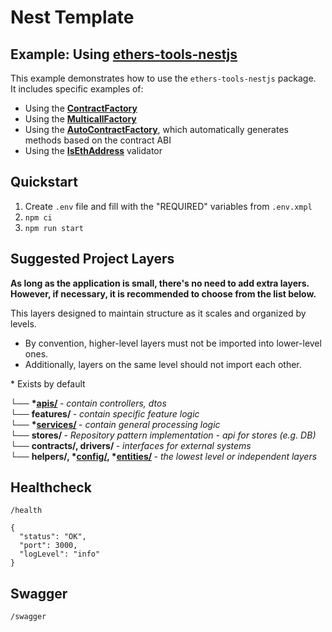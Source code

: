 # Nest Template

## Example: Using [ethers-tools-nestjs](https://github.com/neuroborus/ethers-tools-nestjs)

This example demonstrates how to use the `ethers-tools-nestjs` package.  
It includes specific examples of:

- Using the [**ContractFactory**](src/services/coin/coin.service.ts)
- Using the [**MulticallFactory**](src/services/coin/coin.service.ts)
- Using the [**AutoContractFactory**](src/services/nft/nft.service.ts), which automatically generates methods based on the contract ABI
- Using the [**IsEthAddress**](src/apis/v1/coins/get-coin-info.query.ts) validator



## Quickstart
1. Create `.env` file and fill with the "REQUIRED" variables from `.env.xmpl`
2. `npm ci`
3. `npm run start`

## Suggested Project Layers
<b> As long as the application is small, there's no need to add extra layers.</b></br>
<b> However, if necessary, it is recommended to choose from the list below. </b>

This layers designed to maintain structure as it scales and organized by levels.  
* By convention, higher-level layers must not be imported into lower-level ones.  
* Additionally, layers on the same level should not import each other.

\*  Exists by default

└── <b> *[apis/](src/apis/README.md) </b> - <i> contain controllers, dtos </i>  
└── <b> features/ </b> - <i> contain specific feature logic </i>  
└── <b> *[services/](src/services/README.md) </b> - <i> contain general processing logic </i>  
└── <b> stores/ </b> - <i> Repository pattern implementation - api for stores (e.g. DB) </i>  
└── <b> contracts/, drivers/ </b> - <i> interfaces for external systems </i>  
└── <b> helpers/, *[config/](src/config/README.md), *[entities/](src/entities/README.md) </b> - <i> the lowest level or independent layers </i>

## Healthcheck
`/health`
```
{
  "status": "OK",
  "port": 3000,
  "logLevel": "info"
}
```

## Swagger
`/swagger`
